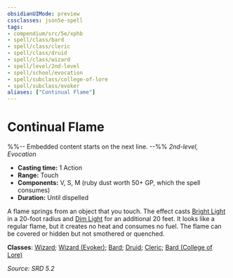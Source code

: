 ```yaml
---
obsidianUIMode: preview
cssclasses: json5e-spell
tags:
- compendium/src/5e/xphb
- spell/class/bard
- spell/class/cleric
- spell/class/druid
- spell/class/wizard
- spell/level/2nd-level
- spell/school/evocation
- spell/subclass/college-of-lore
- spell/subclass/evoker
aliases: ["Continual Flame"]
---
```

# Continual Flame
%%-- Embedded content starts on the next line. --%%
*2nd-level, Evocation*  

- **Casting time:** 1 Action
- **Range:** Touch
- **Components:** V, S, M (ruby dust worth 50+ GP, which the spell consumes)
- **Duration:** Until dispelled

A flame springs from an object that you touch. The effect casts [Bright Light](rules/variant-rules/bright-light-xphb.md) in a 20-foot radius and [Dim Light](rules/variant-rules/dim-light-xphb.md) for an additional 20 feet. It looks like a regular flame, but it creates no heat and consumes no fuel. The flame can be covered or hidden but not smothered or quenched.

**Classes**: [Wizard](compendium/lists/list-spells-classes-wizard.md); [Wizard (Evoker)](compendium/lists/list-spells-classes-wizard-xphb-evoker-xphb.md "subclass=XPHB;class=XPHB"); [Bard](compendium/lists/list-spells-classes-bard.md); [Druid](compendium/lists/list-spells-classes-druid.md); [Cleric](compendium/lists/list-spells-classes-cleric.md); [Bard (College of Lore)](compendium/lists/list-spells-classes-bard-xphb-college-of-lore-xphb.md "subclass=XPHB;class=XPHB")

*Source: SRD 5.2*